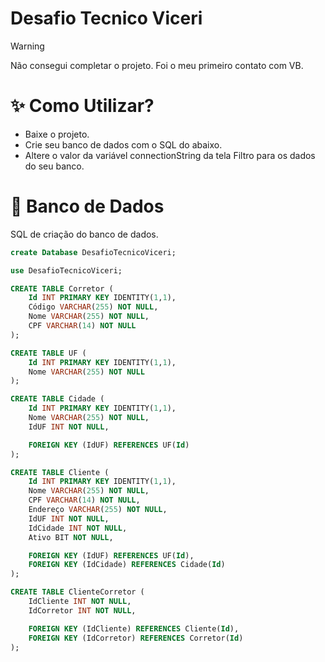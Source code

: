 # Desafio Tecnico Viceri

> [!WARNING]  
> Não consegui completar o projeto. Foi o meu primeiro contato com VB.

# ✨ Como Utilizar?
- Baixe o projeto.
- Crie seu banco de dados com o SQL do abaixo.
- Altere o valor da variável connectionString da tela Filtro para os dados do seu banco.

# 🎲 Banco de Dados
SQL de criação do banco de dados.
```sql
create Database DesafioTecnicoViceri;

use DesafioTecnicoViceri;

CREATE TABLE Corretor (
    Id INT PRIMARY KEY IDENTITY(1,1),
	Código VARCHAR(255) NOT NULL,
	Nome VARCHAR(255) NOT NULL,
	CPF VARCHAR(14) NOT NULL
);

CREATE TABLE UF (
	Id INT PRIMARY KEY IDENTITY(1,1),
	Nome VARCHAR(255) NOT NULL
);

CREATE TABLE Cidade (
	Id INT PRIMARY KEY IDENTITY(1,1),
	Nome VARCHAR(255) NOT NULL,
	IdUF INT NOT NULL,

	FOREIGN KEY (IdUF) REFERENCES UF(Id)
);

CREATE TABLE Cliente (
	Id INT PRIMARY KEY IDENTITY(1,1),
	Nome VARCHAR(255) NOT NULL,
	CPF VARCHAR(14) NOT NULL,
	Endereço VARCHAR(255) NOT NULL,
	IdUF INT NOT NULL,
	IdCidade INT NOT NULL,
	Ativo BIT NOT NULL,

	FOREIGN KEY (IdUF) REFERENCES UF(Id),
	FOREIGN KEY (IdCidade) REFERENCES Cidade(Id)
);

CREATE TABLE ClienteCorretor (
	IdCliente INT NOT NULL,
	IdCorretor INT NOT NULL,

	FOREIGN KEY (IdCliente) REFERENCES Cliente(Id),
	FOREIGN KEY (IdCorretor) REFERENCES Corretor(Id)
);
```
